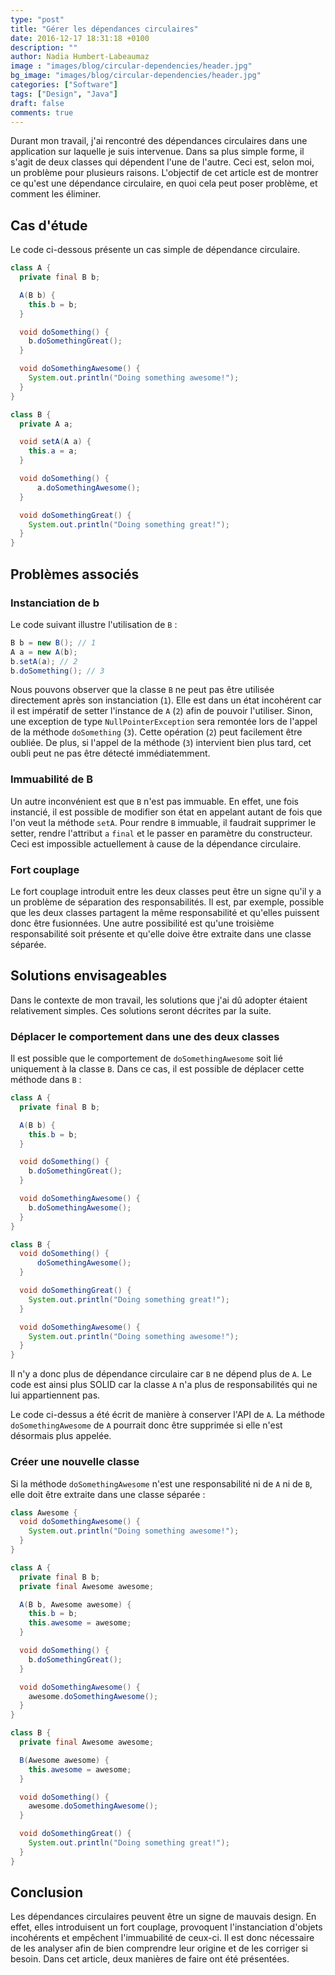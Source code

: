 ```yaml
---
type: "post"
title: "Gérer les dépendances circulaires"
date: 2016-12-17 18:31:18 +0100
description: ""
author: Nadia Humbert-Labeaumaz
image : "images/blog/circular-dependencies/header.jpg"
bg_image: "images/blog/circular-dependencies/header.jpg"
categories: ["Software"]
tags: ["Design", "Java"]
draft: false
comments: true
---
```


Durant mon travail, j'ai rencontré des dépendances circulaires dans une application sur laquelle je suis intervenue. Dans sa plus simple forme, il s'agit de deux classes qui dépendent l'une de l'autre.
Ceci est, selon moi, un problème pour plusieurs raisons. L'objectif de cet article est de montrer ce qu'est une dépendance circulaire, en quoi cela peut poser problème, et comment les éliminer.

<!-- more -->

## Cas d'étude

Le code ci-dessous présente un cas simple de dépendance circulaire.

```java
class A {
  private final B b;

  A(B b) {
    this.b = b;
  }

  void doSomething() {
    b.doSomethingGreat();
  }

  void doSomethingAwesome() {
    System.out.println("Doing something awesome!");
  }
}

class B {
  private A a;

  void setA(A a) {
    this.a = a;
  }

  void doSomething() {
      a.doSomethingAwesome();
  }

  void doSomethingGreat() {
    System.out.println("Doing something great!");
  }
}
```

## Problèmes associés

### Instanciation de b

Le code suivant illustre l'utilisation de `B` :

```java
B b = new B(); // 1
A a = new A(b);
b.setA(a); // 2
b.doSomething(); // 3
```

Nous pouvons observer que la classe `B` ne peut pas être utilisée directement après son instanciation (`1`). Elle est dans un état incohérent car il est impératif de setter l'instance de `A` (`2`) afin de pouvoir l'utiliser. Sinon, une exception de type `NullPointerException` sera remontée lors de l'appel de la méthode `doSomething` (`3`). Cette opération (`2`) peut facilement être oubliée. De plus, si l'appel de la méthode (`3`) intervient bien plus tard, cet oubli peut ne pas être détecté immédiatemment.

### Immuabilité de B

Un autre inconvénient est que `B` n'est pas immuable. En effet, une fois instancié, il est possible de modifier son état en appelant autant de fois que l'on veut la méthode `setA`.
Pour rendre `B` immuable, il faudrait supprimer le setter, rendre l'attribut `a` `final` et le passer en paramètre du constructeur. Ceci est impossible actuellement à cause de la dépendance circulaire.

### Fort couplage

Le fort couplage introduit entre les deux classes peut être un signe qu'il y a un problème de séparation des responsabilités. Il est, par exemple, possible que les deux classes partagent la même responsabilité et qu'elles puissent donc être fusionnées. Une autre possibilité est qu'une troisième responsabilité soit présente et qu'elle doive être extraite dans une classe séparée.

## Solutions envisageables

Dans le contexte de mon travail, les solutions que j'ai dû adopter étaient relativement simples. Ces solutions seront décrites par la suite.

### Déplacer le comportement dans une des deux classes

Il est possible que le comportement de `doSomethingAwesome` soit lié uniquement à la classe `B`. Dans ce cas, il est possible de déplacer cette méthode dans `B` :

```java
class A {
  private final B b;

  A(B b) {
    this.b = b;
  }

  void doSomething() {
    b.doSomethingGreat();
  }

  void doSomethingAwesome() {
    b.doSomethingAwesome();
  }
}

class B {
  void doSomething() {
      doSomethingAwesome();
  }

  void doSomethingGreat() {
    System.out.println("Doing something great!");
  }

  void doSomethingAwesome() {
    System.out.println("Doing something awesome!");
  }
}
```

Il n'y a donc plus de dépendance circulaire car `B` ne dépend plus de `A`. Le code est ainsi plus SOLID car la classe `A` n'a plus de responsabilités qui ne lui appartiennent pas.

Le code ci-dessus a été écrit de manière à conserver l'API de `A`. La méthode `doSomethingAwesome` de `A` pourrait donc être supprimée si elle n'est désormais plus appelée.

### Créer une nouvelle classe

Si la méthode `doSomethingAwesome` n'est une responsabilité ni de `A` ni de `B`, elle doit être extraite dans une classe séparée :

```java
class Awesome {
  void doSomethingAwesome() {
    System.out.println("Doing something awesome!");
  }
}

class A {
  private final B b;
  private final Awesome awesome;

  A(B b, Awesome awesome) {
    this.b = b;
    this.awesome = awesome;
  }

  void doSomething() {
    b.doSomethingGreat();
  }

  void doSomethingAwesome() {
    awesome.doSomethingAwesome();
  }
}

class B {
  private final Awesome awesome;

  B(Awesome awesome) {
    this.awesome = awesome;
  }

  void doSomething() {
    awesome.doSomethingAwesome();
  }

  void doSomethingGreat() {
    System.out.println("Doing something great!");
  }
}
```

## Conclusion

Les dépendances circulaires peuvent être un signe de mauvais design. En effet, elles introduisent un fort couplage, provoquent l'instanciation d'objets incohérents et empêchent l'immuabilité de ceux-ci. Il est donc nécessaire de les analyser afin de bien comprendre leur origine et de les corriger si besoin. Dans cet article, deux manières de faire ont été présentées.
